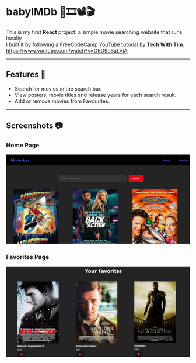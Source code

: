 # babyIMDb 🍿🎞️📽️🎬

This is my first **React** project: a simple movie searching website that runs locally.  
I built it by following a FreeCodeCamp YouTube tutorial by **Tech With Tim**.
<br>
https://www.youtube.com/watch?v=G6D9cBaLViA

---

## Features 🚀
- Search for movies in the search bar.
- View posters, movie titles and release years for each search result.
- Add or remove movies from Favourites.

---

## Screenshots 📷

### Home Page
![Home Page](frontend/assets/pic1.png)

### Favorites Page
![Favorites Page](frontend/assets/pic2.png)
